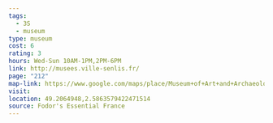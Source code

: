 ```yaml
---
tags:
  - 3S
  - museum
type: museum
cost: 6
rating: 3
hours: Wed-Sun 10AM-1PM,2PM-6PM
link: http://musees.ville-senlis.fr/
page: "212"
map-link: https://www.google.com/maps/place/Museum+of+Art+and+Archaeology+Senlis/@49.2063091,2.5837797,17z/data=!3m1!4b1!4m6!3m5!1s0x47e630d19a6662b5:0xfa44a47b51f8436f!8m2!3d49.2063056!4d2.5863546!16s%2Fg%2F1239jmg9?entry=ttu&g_ep=EgoyMDI0MDkwNC4wIKXMDSoASAFQAw%3D%3D
visit: 
location: 49.2064948,2.5863579422471514
source: Fodor's Essential France
---
```

